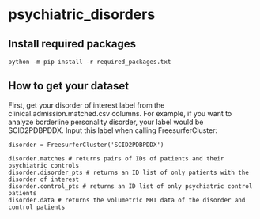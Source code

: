 # psychiatric_disorders

## Install required packages

``` python -m pip install -r required_packages.txt ```

## How to get your dataset

First, get your disorder of interest label from the clinical.admission.matched.csv columns. For example, if you want to analyze borderline personality disorder, your label would be SCID2PDBPDDX. Input this label when calling FreesurferCluster:

```
disorder = FreesurferCluster('SCID2PDBPDDX')

disorder.matches # returns pairs of IDs of patients and their psychiatric controls
disorder.disorder_pts # returns an ID list of only patients with the disorder of interest
disorder.control_pts # returns an ID list of only psychiatric control patients
disorder.data # returns the volumetric MRI data of the disorder and control patients

```
